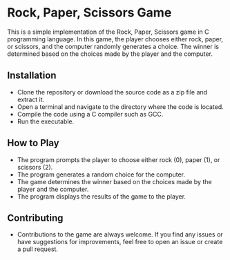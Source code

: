 # Rock, Paper, Scissors Game
This is a simple implementation of the Rock, Paper, Scissors game in C programming language. In this game, the player chooses either rock, paper, or scissors, and the computer randomly generates a choice. The winner is determined based on the choices made by the player and the computer.

## Installation
- Clone the repository or download the source code as a zip file and extract it.
- Open a terminal and navigate to the directory where the code is located.
- Compile the code using a C compiler such as GCC.
- Run the executable.

## How to Play
- The program prompts the player to choose either rock (0), paper (1), or scissors (2).
- The program generates a random choice for the computer.
- The game determines the winner based on the choices made by the player and the computer.
- The program displays the results of the game to the player.

## Contributing
- Contributions to the game are always welcome. If you find any issues or have suggestions for improvements, feel free to open an issue or create a pull request.
